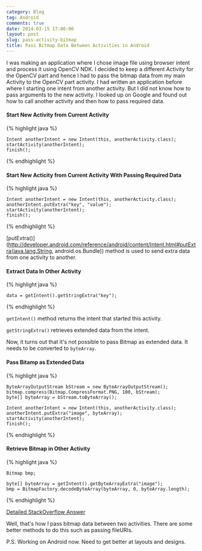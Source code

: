 ```yaml
---
category: Blog
tag: Android
comments: true
date: 2014-03-15 17:00:00
layout: post
slug: pass-activity-bitmap
title: Pass Bitmap Data Between Activities in Android
---
```


I was making an application where I chose image file using browser intent and process it using OpenCV NDK. I decided to keep a different Activity for the OpenCV part and hence I had to pass the bitmap data from my main Activity to the OpenCV part activity. I had written an application before where I starting one intent from another activity. But I did not know how to pass arguments to the new activity. I looked up on Google and found out how to call another activity and then how to pass required data.

#### Start New Activity from Current Activity

{% highlight java %}

    Intent anotherIntent = new Intent(this, anotherActivity.class);
    startActivity(anotherIntent);
    finish();

{% endhighlight %}

#### Start New Acticity from Current Activity With Passing Required Data

{% highlight java %}

    Intent anotherIntent = new Intent(this, anotherActivity.class);
    anotherIntent.putExtra("key", "value");
    startActivity(anotherIntent);
    finish();

{% endhighlight %}

[putExtra()](http://developer.android.com/reference/android/content/Intent.html#putExtra(java.lang.String, android.os.Bundle)) method is used to send extra data from one activity to another.

#### Extract Data In Other Activity

{% highlight java %}

    data = getIntent().getStringExtra("key");

{% endhighlight %}

`getIntent()` method returns the intent that started this activity.

`getStringExtra()` retrieves extended data from the intent.

Now, it turns out that it's not possible to pass Bitmap as extended data. It needs to be converted to `byteArray`.

#### Pass Bitamp as Extended Data

{% highlight java %}

    ByteArrayOutputStream bStream = new ByteArrayOutputStream();
    bitmap.compress(Bitmap.CompressFormat.PNG, 100, bStream);
    byte[] byteArray = bStream.toByteArray();

    Intent anotherIntent = new Intent(this, anotherActivity.class);
    anotherIntent.putExtra("image", byteArray);
    startActivity(anotherIntent);
    finish();

{% endhighlight %}

#### Retrieve Bitmap in Other Activity

{% highlight java %}

    Bitmap bmp;

    byte[] byteArray = getIntent().getByteArrayExtra("image");
    bmp = BitmapFactory.decodeByteArray(byteArray, 0, byteArray.length);

{% endhighlight %}

[Detailed StackOverflow Answer](http://stackoverflow.com/questions/12908048/passing-bitmap-between-two-activities)

Well, that's how I pass bitmap data between two activities. There are some better methods to do this such as passing fileURIs. 

P.S. Working on Android now. Need to get better at layouts and designs.
